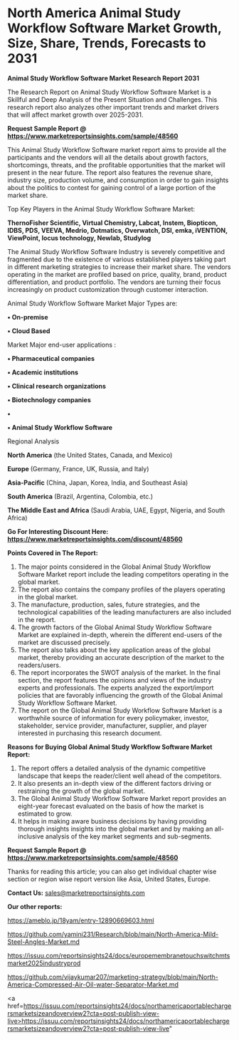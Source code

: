 # North America Animal Study Workflow Software Market Growth, Size, Share, Trends, Forecasts to 2031

<strong>Animal Study Workflow Software Market Research Report 2031</strong>

The Research Report on Animal Study Workflow Software Market is a Skillful and Deep Analysis of the Present Situation and Challenges. This research report also analyzes other important trends and market drivers that will affect market growth over 2025-2031.

<strong>Request Sample Report @ <a href=https://www.marketreportsinsights.com/sample/48560>https://www.marketreportsinsights.com/sample/48560</a></strong>

This Animal Study Workflow Software market report aims to provide all the participants and the vendors will all the details about growth factors, shortcomings, threats, and the profitable opportunities that the market will present in the near future. The report also features the revenue share, industry size, production volume, and consumption in order to gain insights about the politics to contest for gaining control of a large portion of the market share.

Top Key Players in the Animal Study Workflow Software Market:

<strong>ThernoFisher Scientific, Virtual Chemistry, Labcat, Instem, Biopticon, IDBS, PDS, VEEVA, Medrio, Dotmatics, Overwatch, DSI, emka, iVENTION, ViewPoint, locus technology, Newlab, Studylog</strong>

The Animal Study Workflow Software Industry is severely competitive and fragmented due to the existence of various established players taking part in different marketing strategies to increase their market share. The vendors operating in the market are profiled based on price, quality, brand, product differentiation, and product portfolio. The vendors are turning their focus increasingly on product customization through customer interaction.

Animal Study Workflow Software Market Major Types are:

<strong>•  On-premise

•  Cloud Based</strong>

Market Major end-user applications :

<strong>•  Pharmaceutical companies

•  Academic institutions

•  Clinical research organizations

•  Biotechnology companies

•  

•  Animal Study Workflow Software</strong>

Regional Analysis

</u><strong><b>North America</b></strong> (the United States, Canada, and Mexico)

<strong><b>Europe </b></strong>(Germany, France, UK, Russia, and Italy)

<strong><b>Asia-Pacific</b></strong> (China, Japan, Korea, India, and Southeast Asia)

<strong><b>South America</b></strong> (Brazil, Argentina, Colombia, etc.)

<strong><b>The Middle East and Africa</b></strong> (Saudi Arabia, UAE, Egypt, Nigeria, and South Africa)

<strong>Go For Interesting Discount Here: <a href=https://www.marketreportsinsights.com/discount/48560>https://www.marketreportsinsights.com/discount/48560</a></strong>

<strong>Points Covered in The Report:</strong>
<ol>
  <li>The major points considered in the Global Animal Study Workflow Software Market report include the leading competitors operating in the global market.</li>
  <li>The report also contains the company profiles of the players operating in the global market.</li>
  <li>The manufacture, production, sales, future strategies, and the technological capabilities of the leading manufacturers are also included in the report.</li>
  <li>The growth factors of the Global Animal Study Workflow Software Market are explained in-depth, wherein the different end-users of the market are discussed precisely.</li>
  <li>The report also talks about the key application areas of the global market, thereby providing an accurate description of the market to the readers/users.</li>
  <li>The report incorporates the SWOT analysis of the market. In the final section, the report features the opinions and views of the industry experts and professionals. The experts analyzed the export/import policies that are favorably influencing the growth of the Global Animal Study Workflow Software Market.</li>
  <li>The report on the Global Animal Study Workflow Software Market is a worthwhile source of information for every policymaker, investor, stakeholder, service provider, manufacturer, supplier, and player interested in purchasing this research document.</li>
</ol>
<strong>Reasons for Buying Global Animal Study Workflow Software Market Report:</strong>

<ol>
  <li>The report offers a detailed analysis of the dynamic competitive landscape that keeps the reader/client well ahead of the competitors.</li>
  <li>It also presents an in-depth view of the different factors driving or restraining the growth of the global market.</li>
  <li>The Global Animal Study Workflow Software Market report provides an eight-year forecast evaluated on the basis of how the market is estimated to grow.</li>
  <li>It helps in making aware business decisions by having providing thorough insights insights into the global market and by making an all-inclusive analysis of the key market segments and sub-segments.</li>
</ol>
<strong>Request Sample Report @ <a href=https://www.marketreportsinsights.com/sample/48560>https://www.marketreportsinsights.com/sample/48560</a></strong>


Thanks for reading this article; you can also get individual chapter wise section or region wise report version like Asia, United States, Europe.

<strong>Contact Us:</strong>
sales@marketreportsinsights.com

<strong>Our other reports:</strong>

<a href=https://ameblo.jp/18yam/entry-12890669603.html>https://ameblo.jp/18yam/entry-12890669603.html</a>

<a href=https://github.com/yamini231/Research/blob/main/North-America-Mild-Steel-Angles-Market.md>https://github.com/yamini231/Research/blob/main/North-America-Mild-Steel-Angles-Market.md</a>

<a href=https://issuu.com/reportsinsights24/docs/europemembranetouchswitchmtsmarket2025industryprod>https://issuu.com/reportsinsights24/docs/europemembranetouchswitchmtsmarket2025industryprod</a>

<a href=https://github.com/vijaykumar207/marketing-strategy/blob/main/North-America-Compressed-Air-Oil-water-Separator-Market.md>https://github.com/vijaykumar207/marketing-strategy/blob/main/North-America-Compressed-Air-Oil-water-Separator-Market.md</a>

<a href=https://issuu.com/reportsinsights24/docs/northamericaportablechargersmarketsizeandoverview2?cta=post-publish-view-live>https://issuu.com/reportsinsights24/docs/northamericaportablechargersmarketsizeandoverview2?cta=post-publish-view-live</a>"

